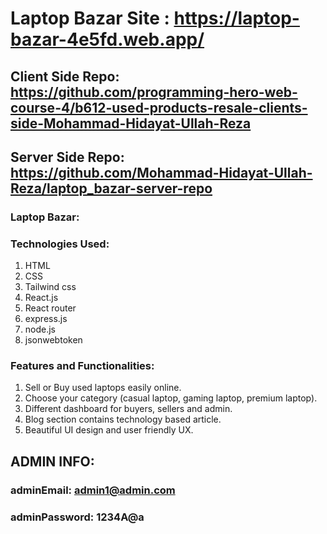 # Laptop Bazar Site : https://laptop-bazar-4e5fd.web.app/

## Client Side Repo: https://github.com/programming-hero-web-course-4/b612-used-products-resale-clients-side-Mohammad-Hidayat-Ullah-Reza

## Server Side Repo: https://github.com/Mohammad-Hidayat-Ullah-Reza/laptop_bazar-server-repo

### Laptop Bazar:

### Technologies Used:

1. HTML
2. CSS
3. Tailwind css
4. React.js
5. React router
6. express.js
7. node.js
8. jsonwebtoken

### Features and Functionalities:

1. Sell or Buy used laptops easily online.
2. Choose your category (casual laptop, gaming laptop, premium laptop).
3. Different dashboard for buyers, sellers and admin.
4. Blog section contains technology based article.
5. Beautiful UI design and user friendly UX.

## ADMIN INFO:

### adminEmail: admin1@admin.com

### adminPassword: 1234A@a
